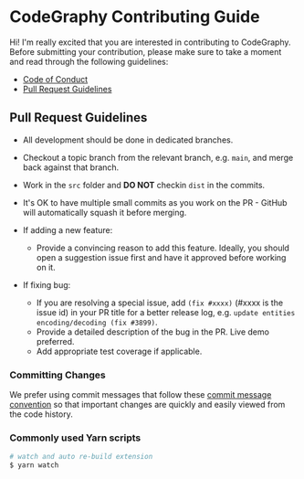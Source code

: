 # CodeGraphy Contributing Guide

Hi! I'm really excited that you are interested in contributing to CodeGraphy. Before submitting your contribution, please make sure to take a moment and read through the following guidelines:

- [Code of Conduct](https://github.com/joesobo/CodeGraphy/blob/main/.github/CODE_OF_CONDUCT.md)
- [Pull Request Guidelines](#pull-request-guidelines)

## Pull Request Guidelines

- All development should be done in dedicated branches.

- Checkout a topic branch from the relevant branch, e.g. `main`, and merge back against that branch.

- Work in the `src` folder and **DO NOT** checkin `dist` in the commits.

- It's OK to have multiple small commits as you work on the PR - GitHub will automatically squash it before merging.

- If adding a new feature:

  - Provide a convincing reason to add this feature. Ideally, you should open a suggestion issue first and have it approved before working on it.

- If fixing bug:
  - If you are resolving a special issue, add `(fix #xxxx)` (#xxxx is the issue id) in your PR title for a better release log, e.g. `update entities encoding/decoding (fix #3899)`.
  - Provide a detailed description of the bug in the PR. Live demo preferred.
  - Add appropriate test coverage if applicable.

### Committing Changes

We prefer using commit messages that follow these [commit message convention](./COMMIT_CONVENTION.md) so that important changes are quickly and easily viewed from the code history.

### Commonly used Yarn scripts

```bash
# watch and auto re-build extension
$ yarn watch
```
